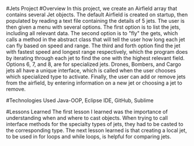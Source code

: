 #Jets Project
#Overview
In this project, we create an Airfield array that contains several Jet objects. The default Airfield is created on startup, then populated by reading a text file containing the details of 5 jets. The user is then given a menu with several options. The first option is to list the jets, including all relevant data. The second option is to "fly" the gets, which calls a method in the abstract class that will tell the user how long each jet can fly based on speed and range. The third and forth option find the jet with fastest speed and longest range respectively, which the program does by iterating through each jet to find the one with the highest relevant field. Options 6, 7, and 8, are for specialized jets. Drones, Bombers, and Cargo jets all have a unique interface, which is called when the user chooses which specialized type to activate. Finally, the user can add or remove jets from the airfield, by entering information on a new jet or choosing a jet to remove.  

#Technologies Used
Java-OOP, Eclipse IDE, GitHub, Sublime

#Lessons Learned
The first lesson I learned was the importance of understanding when and where to cast objects. When trying to call interface methods for the specialty types of jets, they had to be casted to the corresponding type. The next lesson learned is that creating a local jet, to be used in for loops and while loops, is helpful for comparing jets. 

